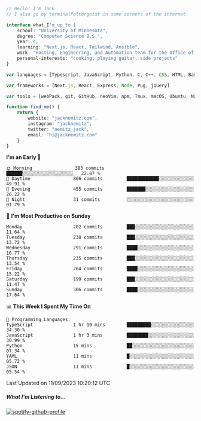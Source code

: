 ```typescript
// Hello! I'm Jack
// I also go by terminalPoltergeist in some corners of the internet

interface what_I'm_up_to {
    school: "University of Minnesota",
    degree: "Computer Science B.S.",
    year: 4,
    learning: "Next.js, React, Tailwind, Ansible",
    work: "Hosting, Engineering, and Automation team for the Office of Information Technology at UMN",
    personal-interests: "cooking, playing guitar, side projects"
}

var languages = [Typescript, JavaScript, Python, C, C++, CSS, HTML, Bash, VimScript]

var frameworks = [Next.js, React, Express, Node, Pug, jQuery]

var tools = [webPack, git, GitHub, neoVim, npm, Tmux, macOS, Ubuntu, Nginx, Ansible, Cloudflare, DigitalOcean]

function find_me() {
    return {
        website: "jacknemitz.com",
        instagram: "jacknemitz",
        twitter: "nemitz_jack",
        email: "hi@jacknemitz.com"
    }
}
```

<!--START_SECTION:waka-->
**I'm an Early 🐤** 

```text
🌞 Morning                383 commits         ██████░░░░░░░░░░░░░░░░░░░   22.07 % 
🌆 Daytime                866 commits         ████████████░░░░░░░░░░░░░   49.91 % 
🌃 Evening                455 commits         ███████░░░░░░░░░░░░░░░░░░   26.22 % 
🌙 Night                  31 commits          ░░░░░░░░░░░░░░░░░░░░░░░░░   01.79 % 
```
📅 **I'm Most Productive on Sunday** 

```text
Monday                   202 commits         ███░░░░░░░░░░░░░░░░░░░░░░   11.64 % 
Tuesday                  238 commits         ███░░░░░░░░░░░░░░░░░░░░░░   13.72 % 
Wednesday                291 commits         ████░░░░░░░░░░░░░░░░░░░░░   16.77 % 
Thursday                 235 commits         ███░░░░░░░░░░░░░░░░░░░░░░   13.54 % 
Friday                   264 commits         ████░░░░░░░░░░░░░░░░░░░░░   15.22 % 
Saturday                 199 commits         ███░░░░░░░░░░░░░░░░░░░░░░   11.47 % 
Sunday                   306 commits         ████░░░░░░░░░░░░░░░░░░░░░   17.64 % 
```


📊 **This Week I Spent My Time On** 

```text
💬 Programming Languages: 
TypeScript               1 hr 10 mins        █████████░░░░░░░░░░░░░░░░   34.30 % 
JavaScript               1 hr 3 mins         ████████░░░░░░░░░░░░░░░░░   30.99 % 
Python                   15 mins             ██░░░░░░░░░░░░░░░░░░░░░░░   07.34 % 
YAML                     11 mins             █░░░░░░░░░░░░░░░░░░░░░░░░   05.72 % 
JSON                     11 mins             █░░░░░░░░░░░░░░░░░░░░░░░░   05.54 % 
```


 Last Updated on 11/09/2023 10:20:12 UTC
<!--END_SECTION:waka-->

##### What I'm Listening to...

[![spotify-github-profile](https://spotify-github-profile.vercel.app/api/view?uid=jack.nemitz&cover_image=true&show_offline=true&bar_color=53b14f&bar_color_cover=false&background_color=121212FF)](https://spotify-github-profile.vercel.app/api/view?uid=jack.nemitz&redirect=true)

